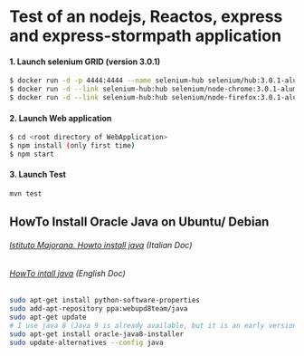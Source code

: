# Test of an nodejs, Reactos, express and express-stormpath application

#### 1. Launch selenium GRID (version 3.0.1)
```bash
$ docker run -d -p 4444:4444 --name selenium-hub selenium/hub:3.0.1-aluminum
$ docker run -d --link selenium-hub:hub selenium/node-chrome:3.0.1-aluminum
$ docker run -d --link selenium-hub:hub selenium/node-firefox:3.0.1-aluminum
```
#### 2. Launch Web application
```bash
$ cd <root directory of WebApplication>
$ npm install (only first time)
$ npm start
```
#### 3. Launch Test
```bash
mvn test
```

## HowTo Install Oracle Java on Ubuntu/ Debian

###### [Istituto Majorana. Howto install java](http://www.istitutomajorana.it/index.php?option=com_content&task=view&id=2148&Itemid=33) (Italian Doc)
###### [HowTo intall java](https://www.digitalocean.com/community/tutorials/how-to-install-java-on-ubuntu-with-apt-get) (English Doc)

```bash
sudo apt-get install python-software-properties
sudo add-apt-repository ppa:webupd8team/java
sudo apt-get update
# I use java 8 (Java 9 is already available, but it is an early version)
sudo apt-get install oracle-java8-installer
sudo update-alternatives --config java
```
